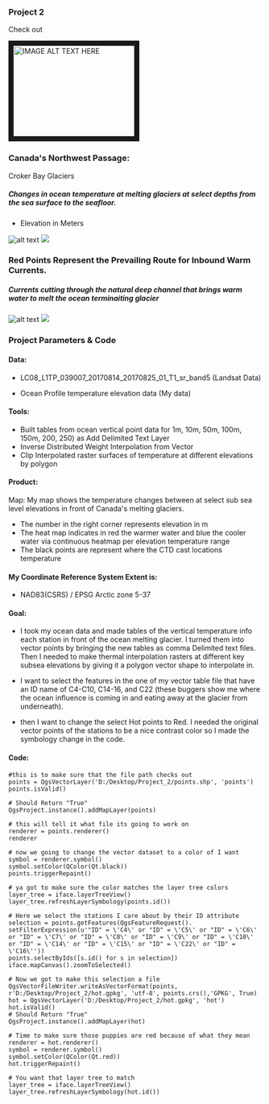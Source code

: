 


### Project 2

Check out 

<a href="http://www.youtube.com/watch?feature=player_embedded&v=YOUTUBE_VIDEO_ID_HERE
" target="_blank"><img src="https://youtu.be/pWfDdVi2xhs" 
alt="IMAGE ALT TEXT HERE" width="240" height="180" border="10" /></a>

### Canada's Northwest Passage:
Croker Bay Glaciers
##### Changes in ocean temperature at melting glaciers at select depths from the sea surface to the seafloor.

- Elevation in Meters


![alt text](/giffy.gif)
![](https://nicolet3/nicolet3)

### Red Points Represent the Prevailing Route for Inbound Warm Currents.
##### Currents cutting through the natural deep channel  that brings warm water to melt the ocean terminaiting glacier

![alt text](/hotspots.JPG)
![](https://nicolet3/nicolet3)

### Project Parameters & Code

#### Data:

- LC08_L1TP_039007_20170814_20170825_01_T1_sr_band5 (Landsat Data)

- Ocean Profile temperature elevation data (My data)

#### Tools:

- Built tables from ocean vertical point data for 1m, 10m, 50m, 100m, 150m, 200, 250) as Add Delimited Text Layer
- Inverse Distributed Weight Interpolation from Vector
- Clip Interpolated raster surfaces of temperature at different elevations by polygon

#### Product:

Map: My map shows the temperature changes between at select sub sea level elevations in front of Canada's melting glaciers.
- The number in the right corner represents elevation in m
- The heat map indicates in red the warmer water and blue the cooler water via continuous heatmap  per elevation temperature range
- The black points are represent where the CTD cast locations temperature

#### My Coordinate Reference System Extent is:

- NAD83(CSRS) / EPSG Arctic zone 5-37

#### Goal:

- I took my ocean data and made tables of the vertical temperature info each station in front of the ocean melting glacier. I turned them into vector points by  bringing the new tables as comma Delimited text files. Then I needed to make thermal interpolation rasters at different key subsea elevations by giving it a polygon vector shape to interpolate in.

- I want to select the features in the one of my vector table file that have an ID name of C4-C10, C14-16, and C22 (these buggers show me where the ocean influence is coming in and eating away at the glacier from underneath).

- then I want to change the select Hot points to Red. I needed the original vector points of the stations to be a nice contrast color so I made the symbology change in the code.

#### Code:

```
#this is to make sure that the file path checks out
points = QgsVectorLayer('D:/Desktop/Project_2/points.shp', 'points')
points.isValid()

# Should Return "True"
QgsProject.instance().addMapLayer(points)

# this will tell it what file its going to work on
renderer = points.renderer()
renderer

# now we going to change the vector dataset to a color of I want
symbol = renderer.symbol()
symbol.setColor(QColor(Qt.black))
points.triggerRepaint()

# ya got to make sure the color matches the layer tree colors
layer_tree = iface.layerTreeView()
layer_tree.refreshLayerSymbology(points.id())

# Here we select the stations I care about by their ID attribute
selection = points.getFeatures(QgsFeatureRequest(). setFilterExpression(u'"ID" = \'C4\' or "ID" = \'C5\' or "ID" = \'C6\' or "ID" = \'C7\' or "ID" = \'C8\' or "ID" = \'C9\' or "ID" = \'C10\' or "ID" = \'C14\' or "ID" = \'C15\' or "ID" = \'C22\' or "ID" = \'C16\''))
points.selectByIds([s.id() for s in selection])
iface.mapCanvas().zoomToSelected()

# Now we got to make this selection a file
QgsVectorFileWriter.writeAsVectorFormat(points, r'D:/Desktop/Project_2/hot.gpkg', 'utf-8', points.crs(),'GPKG', True)
hot = QgsVectorLayer('D:/Desktop/Project_2/hot.gpkg', 'hot')
hot.isValid()
# Should Return "True"
QgsProject.instance().addMapLayer(hot)

# Time to make sure those puppies are red because of what they mean
renderer = hot.renderer()
symbol = renderer.symbol()
symbol.setColor(QColor(Qt.red))
hot.triggerRepaint()

# You want that layer tree to match
layer_tree = iface.layerTreeView()
layer_tree.refreshLayerSymbology(hot.id())

```
